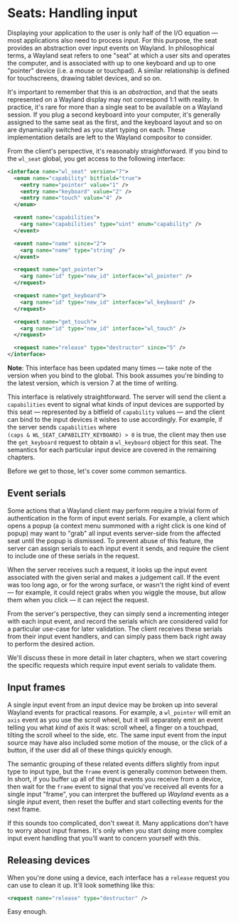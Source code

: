 # Seats: Handling input

Displaying your application to the user is only half of the I/O equation &mdash;
most applications also need to process input. For this purpose, the seat
provides an abstraction over input events on Wayland. In philosophical terms, a
Wayland seat refers to one "seat" at which a user sits and operates the
computer, and is associated with up to one keyboard and up to one "pointer"
device (i.e. a mouse or touchpad). A similar relationship is defined for
touchscreens, drawing tablet devices, and so on.

It's important to remember that this is an *abstraction*, and that the seats
represented on a Wayland display may not correspond 1:1 with reality. In
practice, it's rare for more than a single seat to be available on a Wayland
session. If you plug a second keyboard into your computer, it's generally
assigned to the same seat as the first, and the keyboard layout and so on are
dynamically switched as you start typing on each. These implementation details
are left to the Wayland compositor to consider.

From the client's perspective, it's reasonably straightforward. If you bind to
the `wl_seat` global, you get access to the following interface:

```xml
<interface name="wl_seat" version="7">
  <enum name="capability" bitfield="true">
    <entry name="pointer" value="1" />
    <entry name="keyboard" value="2" />
    <entry name="touch" value="4" />
  </enum>

  <event name="capabilities">
    <arg name="capabilities" type="uint" enum="capability" />
  </event>

  <event name="name" since="2">
    <arg name="name" type="string" />
  </event>

  <request name="get_pointer">
    <arg name="id" type="new_id" interface="wl_pointer" />
  </request>

  <request name="get_keyboard">
    <arg name="id" type="new_id" interface="wl_keyboard" />
  </request>

  <request name="get_touch">
    <arg name="id" type="new_id" interface="wl_touch" />
  </request>

  <request name="release" type="destructor" since="5" />
</interface>
```

**Note**: This interface has been updated many times &mdash; take note of the 
version when you bind to the global. This book assumes you're binding to the 
latest version, which is version 7 at the time of writing.

This interface is relatively straightforward. The server will send the client a
`capabilities` event to signal what kinds of input devices are supported by this
seat &mdash; represented by a bitfield of `capability` values &mdash; and the
client can bind to the input devices it wishes to use accordingly. For example,
if the server sends `capabilities` where<br />
`(caps & WL_SEAT_CAPABILITY_KEYBOARD) > 0` is true, the client may then use the
`get_keyboard` request to obtain a `wl_keyboard` object for this seat. The
semantics for each particular input device are covered in the remaining
chapters.

Before we get to those, let's cover some common semantics.

## Event serials

Some actions that a Wayland client may perform require a trivial form of
authentication in the form of input event serials. For example, a client which
opens a popup (a context menu summoned with a right click is one kind of popup)
may want to "grab" all input events server-side from the affected seat until the
popup is dismissed.  To prevent abuse of this feature, the server can assign
serials to each input event it sends, and require the client to include one of
these serials in the request.

When the server receives such a request, it looks up the input event associated
with the given serial and makes a judgement call. If the event was too long ago,
or for the wrong surface, or wasn't the right kind of event &mdash; for example,
it could reject grabs when you wiggle the mouse, but allow them when you click
&mdash; it can reject the request.

From the server's perspective, they can simply send a incrementing integer with
each input event, and record the serials which are considered valid for a
particular use-case for later validation. The client receives these serials from
their input event handlers, and can simply pass them back right away to perform
the desired action.

We'll discuss these in more detail in later chapters, when we start covering
the specific requests which require input event serials to validate them.

## Input frames

A single input event from an input device may be broken up into several Wayland
events for practical reasons. For example, a `wl_pointer` will emit an `axis`
event as you use the scroll wheel, but it will separately emit an event telling
you what *kind* of axis it was: scroll wheel, a finger on a touchpad, tilting
the scroll wheel to the side, etc. The same input event from the input source
may have also included some motion of the mouse, or the click of a button, if
the user did all of these things quickly enough.

The semantic grouping of these related events differs slightly from input type
to input type, but the `frame` event is generally common between them. In short,
if you buffer up all of the input events you receive from a device, then wait
for the `frame` event to signal that you've received all events for a single
input "frame", you can interpret the buffered up *Wayland* events as a single
*input* event, then reset the buffer and start collecting events for the next
frame.

If this sounds too complicated, don't sweat it. Many applications don't have to
worry about input frames. It's only when you start doing more complex input
event handling that you'll want to concern yourself with this.

## Releasing devices

When you're done using a device, each interface has a `release` request you can
use to clean it up. It'll look something like this:

```xml
<request name="release" type="destructor" />
```

Easy enough.
